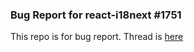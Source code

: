 ### Bug Report for react-i18next #1751
This repo is for bug report. Thread is [here](https://github.com/i18next/react-i18next/issues/1751)
